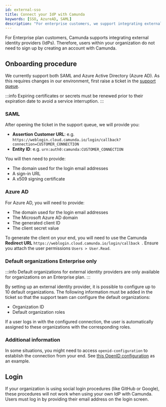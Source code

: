 ```yaml
---
id: external-sso
title: Connect your IdP with Camunda
keywords: [SSO, AzureAD, SAML]
description: "For enterprise customers, we support integrating external identity providers."
---
```


For Enterprise plan customers, Camunda supports integrating external identity providers (IdPs). Therefore, users within your organization do not need to sign up by creating an account with Camunda.

## Onboarding procedure

We currently support both SAML and Azure Active Directory (Azure AD). As this requires changes in our environment, first raise a ticket in the [support queue](https://jira.camunda.com/projects/SUPPORT/).

:::info
Expiring certificates or secrets must be renewed prior to their expiration date to avoid a service interruption.
:::

### SAML

After opening the ticket in the support queue, we will provide you:

- **Assertion Customer URL**: e.g. `https://weblogin.cloud.camunda.io/login/callback?connection=CUSTOMER_CONNECTION`
- **Entity ID**: e.g. `urn:auth0:camunda:CUSTOMER_CONNECTION`

You will then need to provide:

- The domain used for the login email addresses
- A sign-in URL
- A x509 signing certificate

### Azure AD

For Azure AD, you will need to provide:

- The domain used for the login email addresses
- The Microsoft Azure AD domain
- The generated client ID
- The client secret value

To generate the client on your end, you will need to use the Camunda **Redirect URL** `https://weblogin.cloud.camunda.io/login/callback `. Ensure you attach the user permissions `Users > User.Read`.

### Default organizations <span class="badge badge--enterprise-only">Enterprise only</span>

:::info
Default organizations for external identity providers are only available for organizations on an Enterprise plan.
:::

By setting up an external identity provider, it is possible to configure up to 10 default organizations. The following information must be added in the ticket so that the support team can configure the default organizations:

- Organization ID
- Default organization roles

If a user logs in with the configured connection, the user is automatically assigned to these organizations with the corresponding roles.

### Additional information

In some situations, you might need to access `openid-configuration` to establish the connection from your end. See [this OpenID configuration](https://weblogin.cloud.camunda.io/.well-known/openid-configuration) as an example.

## Login

If your organization is using social login procedures (like GitHub or Google), these procedures will not work when using your own IdP with Camunda. Users must log in by providing their email address on the login screen.
